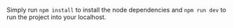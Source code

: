 Simply run `npm install` to install the node dependencies and `npm run dev` to run the project into your localhost.
